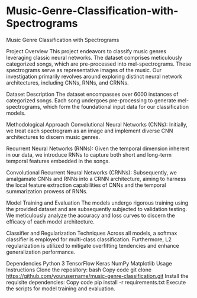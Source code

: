 # Music-Genre-Classification-with-Spectrograms
Music Genre Classification with Spectrograms 

Project Overview
This project endeavors to classify music genres leveraging classic neural networks. The dataset comprises meticulously categorized songs, which are pre-processed into mel-spectrograms. These spectrograms serve as representative images of the music. Our investigation primarily revolves around exploring distinct neural network architectures, including CNNs, RNNs, and CRNNs.

Dataset Description
The dataset encompasses over 6000 instances of categorized songs. Each song undergoes pre-processing to generate mel-spectrograms, which form the foundational input data for our classification models.

Methodological Approach
Convolutional Neural Networks (CNNs):
Initially, we treat each spectrogram as an image and implement diverse CNN architectures to discern music genres.

Recurrent Neural Networks (RNNs):
Given the temporal dimension inherent in our data, we introduce RNNs to capture both short and long-term temporal features embedded in the songs.

Convolutional Recurrent Neural Networks (CRNNs):
Subsequently, we amalgamate CNNs and RNNs into a CRNN architecture, aiming to harness the local feature extraction capabilities of CNNs and the temporal summarization prowess of RNNs.

Model Training and Evaluation
The models undergo rigorous training using the provided dataset and are subsequently subjected to validation testing. We meticulously analyze the accuracy and loss curves to discern the efficacy of each model architecture.

Classifier and Regularization Techniques
Across all models, a softmax classifier is employed for multi-class classification. Furthermore, L2 regularization is utilized to mitigate overfitting tendencies and enhance generalization performance.

Dependencies
Python 3
TensorFlow
Keras
NumPy
Matplotlib
Usage Instructions
Clone the repository:
bash
Copy code
git clone https://github.com/yourusername/music-genre-classification.git
Install the requisite dependencies:
Copy code
pip install -r requirements.txt
Execute the scripts for model training and evaluation.







